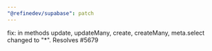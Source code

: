 ```yaml
---
"@refinedev/supabase": patch
---
```


fix: in methods update, updateMany, create, createMany, meta.select changed to "\*". Resolves #5679
